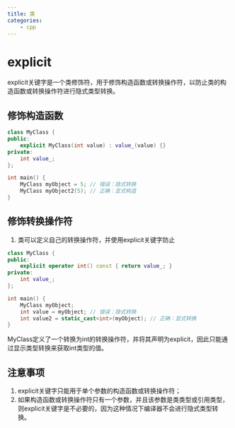 ```yaml
---
title: 类
categories:
	- cpp
---
```

# explicit

explicit关键字是一个类修饰符，用于修饰构造函数或转换操作符，以防止类的构造函数或转换操作符进行隐式类型转换。

<!-- more -->

## 修饰构造函数

```cpp
class MyClass {
public:
    explicit MyClass(int value) : value_(value) {}
private:
    int value_;
};

int main() {
    MyClass myObject = 5; // 错误：隐式转换
    MyClass myObject2(5); // 正确：显式构造
}
```


## 修饰转换操作符

1. 类可以定义自己的转换操作符，并使用explicit关键字防止

```cpp
class MyClass {
public:
    explicit operator int() const { return value_; }
private:
    int value_;
};

int main() {
    MyClass myObject;
    int value = myObject; // 错误：隐式转换
    int value2 = static_cast<int>(myObject); // 正确：显式转换
}
```

MyClass定义了一个转换为int的转换操作符，并将其声明为explicit，因此只能通过显示类型转换来获取int类型的值。

## 注意事项

1. explicit关键字只能用于单个参数的构造函数或转换操作符；
2. 如果构造函数或转换操作符只有一个参数，并且该参数是类类型或引用类型，则explicit关键字是不必要的，因为这种情况下编译器不会进行隐式类型转换。
